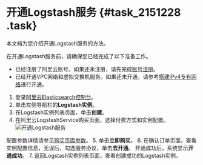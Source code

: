 # 开通Logstash服务 {#task_2151228 .task}

本文档为您介绍开通Logstash服务的方法。

在开通Logstash服务前，请确保您已经完成了以下准备工作。

-   已经注册了阿里云账号。如果还未注册，请先完成[账号注册](https://account.aliyun.com/register/register.html)。
-   已经开通VPC网络和虚拟交换机服务。如果还未开通，请参考[搭建IPv4专有网络](../../../../cn.zh-CN/快速入门/搭建IPv4专有网络.md#)进行开通。

1.  登录[阿里云Elasticsearch控制台](https://elasticsearch.console.aliyun.com)。
2.  单击左侧导航栏的**Logstash实例**。
3.  在Logstash实例列表页面，单击**创建**。
4.  在阿里云LogstashService购买页面，选择付费方式和实例配置。![开通Logstash服务](http://static-aliyun-doc.oss-cn-hangzhou.aliyuncs.com/assets/img/1708832/156885572360332_zh-CN.png)

 配置参数详情请参见[购买页面参数](cn.zh-CN/Logstash服务/购买页面参数.md#)。
5.  单击**立即购买**。
6.  在确认订单页面，查看实例配置信息，无误后，勾选服务协议，单击**去开通**。 开通成功后，系统显示**开通成功**。
7.  返回Logstash实例列表页面，查看创建成功的Logstash实例。

